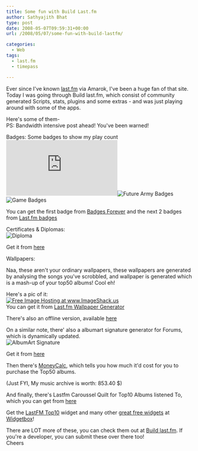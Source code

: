 ```yaml
---
title: Some fun with Build Last.fm
author: Sathyajith Bhat
type: post
date: 2008-05-07T09:59:31+00:00
url: /2008/05/07/some-fun-with-build-lastfm/

categories:
  - Web
tags:
  - last.fm
  - timepass

---
```



Ever since I've known [last.fm][1] via Amarok, I've been a huge fan of that site. Today I was going through Build last.fm, which consist of community generated Scripts, stats, plugins and some extras - and was just playing around with some of the apps.

Here's some of them-  
PS: Bandwidth intensive post ahead! You've been warned!  
<!--more-->

Badges: Some badges to show my play count  
![badge][2]![Future Army Badges][3]![Game Badges][4] 

You can get the first badge from [Badges Forever][5] and the next 2 badges from [Last.fm badges][6]  
  
Certificates & Diplomas:  
![Diploma][7] 

Get it from [here][8]

Wallpapers:

Naa, these aren't your ordinary wallpapers, these wallpapers are generated by analysing the songs you've scrobbled, and wallpaper is generated which is a mash-up of your top50 albums! Cool eh!

Here's a pic of it:  
<a href="https://img362.imageshack.us/my.php?image=sathyabhatco7.jpg" target="_blank"><img src="https://img362.imageshack.us/img362/3913/sathyabhatco7.th.jpg" border="0" alt="Free Image Hosting at www.ImageShack.us" /></a>  
You can get it from [Last.fm Wallpaper Generator][9]

There's also an offline version, available [here][10]

On a similar note, there' also a albumart signature generator for Forums, which is dynamically updated.  
![AlbumArt Signature][11] 

Get it from [here][12]

Then there's [MoneyCalc][13], which tells you how much it'd cost for you to purchase the Top50 albums.

(Just FYI, My music archive is worth: 853.40 $)

And finally, there's Lastfm Caroussel Quilt for Top10 Albums listened To, which you can get from [here][14]

<noscript>
  Get the <a href="https://www.widgetbox.com/widget/lastfmtop10">LastFM Top10</a> widget and many other <a href="https://www.widgetbox.com/galleryhome/">great free widgets</a> at <a href="https://www.widgetbox.com">Widgetbox</a>!
</noscript>

There are LOT more of these, you can check them out at [Build last.fm][15]. If you're a developer, you can submit these over there too!  
Cheers

 [1]: https://www.last.fm/
 [2]: https://badges.512kbps.com/badge.php?u=sathyabhat&st=3&c0=808080&c1=c0c0c0&c2=404040&c3=000000&c4=000080&c=000080cc&s=20&f=Book%20Antiqua&l=English
 [3]: https://users.telenet.be/McKillaboy/badges/futuristic/red/6000.jpg
 [4]: https://users.telenet.be/McKillaboy/badges/games/5000.jpg
 [5]: https://badges.512kbps.com/
 [6]: https://www.mckillaboy.be/badges/index.php
 [7]: https://last-fm.wz.cz/diploms/?id=4&nick=sathyabhat
 [8]: https://last-fm.wz.cz/
 [9]: https://lastfm.alekc.org/index.php
 [10]: https://woohoo.student.utwente.nl/projects/last.fm/download.php
 [11]: https://lastfm.obsessive-media.de/3month/sathyabhat.jpeg
 [12]: https://lastfm.obsessive-media.de/
 [13]: https://lastfm.emoportal.de/moneycalc
 [14]: https://www.widgetbox.com/widget/lastfmtop10
 [15]: https://build.last.fm/
